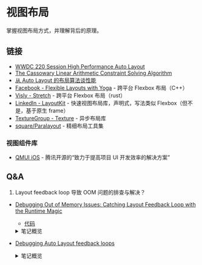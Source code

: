 # 视图布局

掌握视图布局方式，并理解背后的原理。

## 链接

- [WWDC 220 Session High Performance Auto Layout](https://developer.apple.com/videos/play/wwdc2018/220)
- [The Cassowary Linear Arithmetic Constraint Solving Algorithm](https://constraints.cs.washington.edu/solvers/cassowary-tochi.pdf)
- [从 Auto Layout 的布局算法谈性能](https://draveness.me/layout-performance/)
- [Facebook - Flexible Layouts with Yoga](https://yogalayout.com/) - 跨平台 Flexbox 布局（C++）
- [Visly - Stretch](https://vislyhq.github.io/stretch/) - 跨平台 Flexbox 布局（rust）
- [LinkedIn - LayoutKit](https://github.com/linkedin/LayoutKit) - 快速视图布局库，声明式，写法类似 Flexbox（但不是，基于原生 frame）
- [TextureGroup - Texture](https://github.com/TextureGroup/Texture) - 异步布局库
- [square/Paralayout](https://github.com/square/Paralayout) - 精细布局工具集

### 视图组件库

- [QMUI iOS](https://github.com/QMUI/QMUI_iOS/) - 腾讯开源的“致力于提高项目 UI 开发效率的解决方案”

## Q&A

1. Layout feedback loop 导致 OOM 问题的排查与解决？ 
  - [Debugging Out of Memory Issues: Catching Layout Feedback Loop with the Runtime Magic](https://www.appcoda.com/layout-feedback-loop/)
    - [代码](https://github.com/rsrbk/LayoutLoopHunter)
    <details>
      <summary>笔记概览</summary>
      OOM 常见原因：

      - retain cycles;
      - race conditions;
      - abandoned threads;
      - deadlocks;
      - layout feedback loop.

      一般解决办法：
      
      - Allocations and Leaks instruments for resolving retain cycles and other types of leaks
      - Memory Debugger which has been introduced in Xcode 8 and replaces some functionality from Allocations and Leaks instruments
      - Thread Sanitizers help you find race conditions, abandoned threads or deadlocks

    </details>
  - [Debugging Auto Layout feedback loops](https://www.hackingwithswift.com/articles/59/debugging-auto-layout-feedback-loops)
    <details>
      <summary>笔记概览</summary>

      1. Go to the Product menu, hold down Option, and choose “Run…”
      2. Select the Arguments tab, and click + to add a new entry
      3. For iOS apps enter `-UIViewLayoutFeedbackLoopDebuggingThreshold 100`
      4. For macOS apps enter `-NSViewLayoutFeedbackLoopDebuggingThreshold 100`

    </details>

